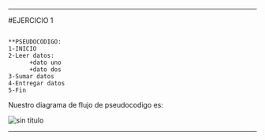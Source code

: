 ***
#EJERCICIO 1

~~~

**PSEUDOCODIGO:
1-INICIO
2-Leer datos:
      +dato uno
      +dato dos
3-Sumar datos
4-Entregar datos
5-Fin

~~~

Nuestro diagrama de flujo de pseudocodigo es:

 
![sin titulo](http://i65.tinypic.com/312yfli.jpg)

***